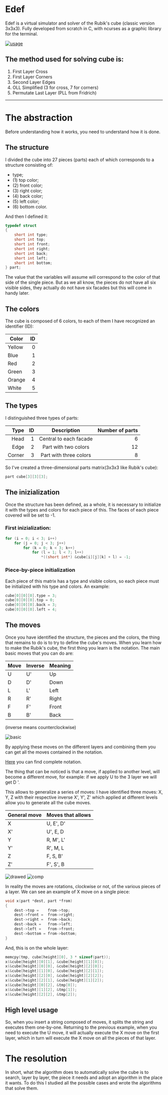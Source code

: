 # Edef
Edef is a virtual simulator and solver of the Rubik's cube (classic version 3x3x3). Fully developed from scratch in C, with ncurses as a graphic library for the terminal.

[![usage](imgs/view.png)](https://www.youtube.com/watch?v=hZ2u8HZT35c)


## The method used for solving cube is:

1. First Layer Cross
2. First Layer Corners
3. Second Layer Edges
4. OLL Simplified (3 for cross, 7 for corners)
5. Permutate Last Layer (PLL from Fridrich)

---

# The abstraction

Before understanding how it works, you need to understand how it is done.


## The structure
I divided the cube into 27 pieces (parts) each of which corresponds to a structure consisting of:

- type;
- (1) top color;
- (2) front color;
- (3) right color;
- (4) back color;
- (5) left color;
- (6) bottom color.

And then I defined it:

```c
typedef struct
{
	short int type;
	short int top;
	short int front;
	short int right;
	short int back;
	short int left;
	short int bottom;
} part;
```

The value that the variables will assume will correspond to the color of that side of the single piece. But as we all know, the pieces do not have all six visible sides, they actually do not have six facades but this will come in handy later.

## The colors
The cube is composed of 6 colors, to each of them I have recognized an identifier (ID):

| Color  | ID  |
|--------|----:|
| Yellow |   0 |
| Blue   |   1 |
| Red    |   2 |
| Green  |   3 |
| Orange |   4 |
| White  |   5 | 

## The types

I distinguished three types of parts:

| Type          | ID | Description               | Number of parts  |
| -------------:| --:|:-------------------------:| ----------------:|
| Head          |  1 | Central to each facade    |                6 |
| Edge          |  2 | Part with two colors      |               12 |
| Corner        |  3 | Part with three colors    |                8 |

So I've created a three-dimensional parts matrix(3x3x3 like Rubik's cube):

```c
part cube[3][3][3];
```
## The inizialization

Once the structure has been defined, as a whole, it is necessary to initialize it with the types and colors for each piece of this. The faces of each piece covered will be set to -1.

### First inizialization:
```c
for (i = 0; i < 3; i++)
	for (j = 0; j < 3; j++)
		for (k = 0; k < 3; k++)
			for (l = 1; l < 7; l++)
				*((short int*) &cube[i][j][k] + l) = -1;
```
### Piece-by-piece initialization
Each piece of this matrix has a type and visible colors, so each piece must be initialized with his type and colors.
An example:
```c
cube[0][0][0].type = 3;
cube[0][0][0].top = 0;
cube[0][0][0].back = 3;
cube[0][0][0].left = 4;
```

## The moves
Once you have identified the structure, the pieces and the colors, the thing that remains to do is to try to define the cube's moves.
When you learn how to make the Rubik's cube, the first thing you learn is the notation. The main basic moves that you can do are:

| Move | Inverse | Meaning |
|------|---------|---------|
| U    | U'      | Up      |
| D    | D'      | Down    |
| L    | L'      | Left    |
| R    | R'      | Right   |
| F    | F'      | Front   |
| B    | B'      | Back    |

(inverse means counterclockwise)

![basic](imgs/basic.jpg)

By applying these moves on the different layers and combining them you can get all the moves contained in the notation.

[Here](https://ruwix.com/the-rubiks-cube/notation/) you can find complete notation.

The thing that can be noticed is that a move, if applied to another level, will become a different move, for example: if we apply U to the 3 layer we will get D '.

This allows to generalize a series of moves: I have identified three moves: X, Y, Z with their respective inverse X', Y', Z' which applied at different levels allow you to generate all the cube moves.

| General move | Moves that allows |
|--------------|-------------------|
| X            | U, E', D'         |
| X'           | U', E, D          |
| Y            | R, M', L'         |
| Y'           | R', M, L          |
| Z            | F, S, B'          |
| Z'           | F', S', B         |

![drawed](imgs/drawed.jpg)
![comp](imgs/comp.jpg)

In reality the moves are rotations, clockwise or not, of the various pieces of a layer.
We can see an example of X move on a single piece:

```c
void x(part *dest, part *from)
{
	dest->top =    from->top;
	dest->front =  from->right;
	dest->right =  from->back;
	dest->back =   from->left;
	dest->left =   from->front;
	dest->bottom = from->bottom;
}
```

And, this is on the whole layer:
```c
memcpy(tmp, cube[height][0], 3 * sizeof(part));
x(&cube[height][0][1], &cube[height][1][0]);
x(&cube[height][0][0], &cube[height][2][0]);
x(&cube[height][1][0], &cube[height][2][1]);
x(&cube[height][2][0], &cube[height][2][2]);
x(&cube[height][2][1], &cube[height][1][2]);
x(&cube[height][0][2], &tmp[0]);
x(&cube[height][1][2], &tmp[1]);
x(&cube[height][2][2], &tmp[2]);
```

## High level usage

So, when you insert a string composed of moves, it splits the string and executes them one-by-one.
Returning to the previous example, when you need to execute the U move, it will actually execute the X move on the first layer, which in turn will execute the X move on all the pieces of that layer.

# The resolution

In short, what the algorithm does to automatically solve the cube is to search, layer by layer, the piece it needs and adopt an algorithm in the place it wants. To do this I studied all the possible cases and wrote the algorithms that solve them.
